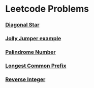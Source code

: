 # Leetcode Problems

### [Diagonal Star](https://github.com/Hrishi2520/JavaProblems/tree/main/LeetCode/src/Diagonal%20Star)
### [Jolly Jumper example](https://github.com/Hrishi2520/JavaProblems/tree/main/LeetCode/src/Jolly%20Jumper%20example)
### [Palindrome Number](https://github.com/Hrishi2520/JavaProblems/tree/main/LeetCode/src/PalindromeNumber)
### [Longest Common Prefix](https://github.com/Hrishi2520/JavaProblems/tree/main/LeetCode/src/longestCommonPrefix)
### [Reverse Integer](https://github.com/Hrishi2520/JavaProblems/tree/main/LeetCode/src/Reverse%20Integer)
